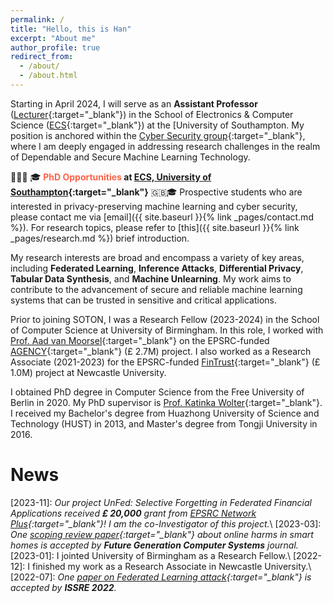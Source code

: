 ```yaml
---
permalink: /
title: "Hello, this is Han"
excerpt: "About me"
author_profile: true
redirect_from: 
  - /about/
  - /about.html
---
```


Starting in April 2024, I will serve as an **Assistant Professor** ([Lecturer](https://www.southampton.ac.uk/people/65cgfc/doctor-han-wu){:target="_blank"}) in the School of Electronics & Computer Science ([ECS](https://www.southampton.ac.uk/about/faculties-schools-departments/school-of-electronics-and-computer-science){:target="_blank"}) at the [University of Southampton. My position is anchored within the [Cyber Security group](https://www.southampton.ac.uk/research/institutes-centres/cyber-security){:target="_blank"}, where I am deeply engaged in addressing research challenges in the realm of Dependable and Secure Machine Learning Technology.

📣📣📣 🎓 **<span style="color:tomato">PhD Opportunities</span> at [ECS, University of Southampton](https://www.southampton.ac.uk/about/faculties-schools-departments/school-of-electronics-and-computer-science){:target="_blank"}** 🇬🇧🎓 Prospective students who are interested in privacy-preserving machine learning and cyber security, please contact me via [email]({{ site.baseurl }}{% link _pages/contact.md %}). For research topics, please refer to [this]({{ site.baseurl }}{% link _pages/research.md %}) brief introduction.

My research interests are broad and encompass a variety of key areas, including **Federated Learning**, **Inference Attacks**, **Differential Privacy**, **Tabular Data Synthesis**, and **Machine Unlearning**. My work aims to contribute to the advancement of secure and reliable machine learning systems that can be trusted in sensitive and critical applications.

Prior to joining SOTON, I was a Research Fellow (2023-2024) in the School of Computer Science at University of Birmingham. In this role, I worked with [Prof. Aad van Moorsel](https://scholar.google.de/citations?user=FawbTj8AAAAJ&hl=en&oi=ao){:target="_blank"} on the EPSRC-funded [AGENCY](https://agencyresearch.net/){:target="_blank"} (£ 2.7M) project. I also worked as a Research Associate (2021-2023) for the EPSRC-funded [FinTrust](https://gtr.ukri.org/projects?ref=EP%2FR033595%2F1){:target="_blank"} (£ 1.0M) project at Newcastle University.

I obtained PhD degree in Computer Science from the Free University of Berlin in 2020. My PhD supervisor is [Prof. Katinka Wolter](https://scholar.google.de/citations?user=JqtocLYAAAAJ&hl=en){:target="_blank"}. I received my Bachelor's degree from Huazhong University of Science and Technology (HUST) in 2013, and Master's degree from Tongji University in 2016.


News
=====
\[2023-11\]: *Our project UnFed: Selective Forgetting in Federated Financial Applications received **£ 20,000** grant from [EPSRC Network Plus](https://ukfin.network/){:target="_blank"}! I am the co-Investigator of this project.*\\
\[2023-03\]: *One [scoping review paper](https://www.sciencedirect.com/science/article/pii/S0167739X23003199){:target="_blank"} about online harms in smart homes is accepted by **Future Generation Computer Systems** journal.*  
\[2023-01\]: I jointed University of Birmingham as a Research Fellow.\\
\[2022-12\]: I finished my work as a Research Associate in Newcastle University.\\
\[2022-07\]: *One [paper on Federated Learning attack](https://ieeexplore.ieee.org/abstract/document/9978976){:target="_blank"} is accepted by **ISSRE 2022**.*  


